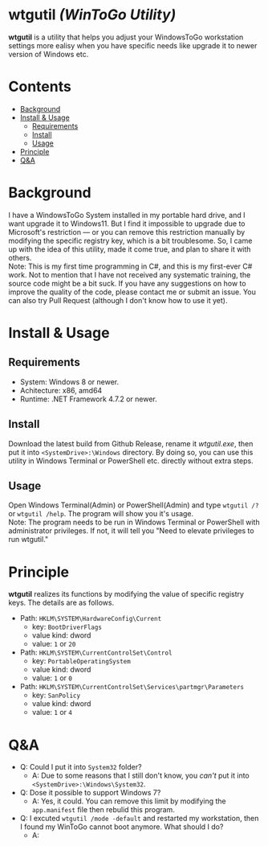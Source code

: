 # wtgutil _(WinToGo Utility)_
**wtgutil** is a utility that helps you adjust your WindowsToGo workstation settings more ealisy when you have specific needs like upgrade it to newer version of Windows etc.
# Contents
- [Background](#background)
- [Install & Usage](#iau)
  - [Requirements](#requirements)
  - [Install](#install)
  - [Usage](#usage)
- [Principle](#principle)
- [Q&A](#ques)
# Background
I have a WindowsToGo System installed in my portable hard drive, and I want upgrade it to Windows11. But I find it impossible to upgrade due to Microsoft's restriction — or you can remove this restriction manually by modifying the specific registry key, which is a bit troublesome. So, I came up with the idea of this utility, made it come true, and plan to share it with others.  
Note: This is my first time programming in C#, and this is my first-ever C# work. Not to mention that I have not received any systematic training, the source code might be a bit suck. If you have any suggestions on how to improve the quality of the code, please contact me or submit an issue. You can also try Pull Request (although I don't know how to use it yet).
# <span id="iau">Install & Usage</span>
## Requirements
- System: Windows 8 or newer.
- Achitecture: x86, amd64
- Runtime: .NET Framework 4.7.2 or newer.
## Install
Download the latest build from Github Release, rename it *wtgutil.exe*, then put it into `<SystemDrive>:\Windows` directory. By doing so, you can use this utility in Windows Terminal or PowerShell etc. directly without extra steps.
## Usage
Open Windows Terminal(Admin) or PowerShell(Admin) and type `wtgutil /?` or `wtgutil /help`. The program will show you it's usage.  
Note: The program needs to be run in Windows Terminal or PowerShell with administrator privileges. If not, it will tell you "Need to elevate privileges to run wtgutil."
# Principle
**wtgutil** realizes its functions by modifying the value of specific registry keys. The details are as follows.  
- Path: `HKLM\SYSTEM\HardwareConfig\Current`  
  - key: `BootDriverFlags`  
  - value kind: dword
  - value: `1` or `20`  
- Path: `HKLM\SYSTEM\CurrentControlSet\Control`  
  - key: `PortableOperatingSystem`  
  - value kind: dword
  - value: `1` or `0`   
- Path: `HKLM\SYSTEM\CurrentControlSet\Services\partmgr\Parameters`  
  - key: `SanPolicy`  
  - value kind: dword
  - value: `1` or `4`  
# <span id="ques">Q&A</span>
- Q: Could I put it into `System32` folder?
  - A: Due to some reasons that I still don't know, you *can't* put it into `<SystemDrive>:\Windows\System32`.
- Q: Dose it possible to support Windows 7?
  - A: Yes, it could. You can remove this limit by modifying the `app.manifest` file then rebulid this program.
- Q: I excuted `wtgutil /mode -default` and restarted my workstation, then I found my WinToGo cannot boot anymore. What should I do?
  - A: 
